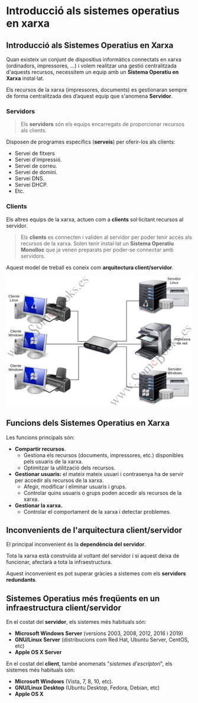 # Introducció als sistemes operatius en xarxa

## Introducció als Sistemes Operatius en Xarxa

Quan existeix un conjunt de dispositius informàtics connectats en xarxa \(ordinadors, impressores, ...\) i volem realitzar una gestió centralitzada d'aquests recursos, necessitem un equip amb un **Sistema Operatiu en Xarxa** instal·lat.

Els recursos de la xarxa \(impressores, documents\) es gestionaran sempre de forma centralitzada des d’aquest equip que s'anomena **Servidor**.

### Servidors

> Els **servidors** són els equips encarregats de proporcionar recursos als clients.

Disposen de programes específics \(**serveis**\) per oferir-los als clients:

* Servei de fitxers
* Servei d'impressió.
* Servei de correu.
* Servei de domini.
* Servei DNS.
* Servei DHCP.
* Etc.

### Clients

Els altres equips de la xarxa, actuen com a **clients** sol·licitant recursos al servidor.

> Els **clients** es connecten i validen al servidor per poder tenir accés als recursos de la xarxa. Solen tenir instal·lat un **Sistema Operatiu Monolloc** que ja venen preparats per poder-se connectar amb servidors.

Aquest model de treball es coneix com **arquitectura client/servidor**.

![](../../.gitbook/assets/clientservidor.png)

## Funcions dels Sistemes Operatius en Xarxa

Les funcions principals són:

* **Compartir recursos**.
  * Gestiona els recursos \(documents, impressores, etc.\) disponibles pels usuaris de la xarxa.
  * Optimitzar la utilització dels recursos.
* **Gestionar usuaris:** el mateix mateix usuari i contrasenya ha de servir per accedir als recursos de la xarxa.
  * Afegir, modificar i eliminar usuaris i grups.
  * Controlar quins usuaris o grups poden accedir als recursos de la xarxa.
* **Gestionar la xarxa.**
  * Controlar el comportament de la xarxa i detectar problemes.

## Inconvenients de l'arquitectura client/servidor

El principal inconvenient és la **dependència del servidor**.

Tota la xarxa està construïda al voltant del servidor i si aquest deixa de funcionar, afectarà a tota la infraestructura.

Aquest inconvenient es pot superar gràcies a sistemes com els **servidors redundants**.

## Sistemes Operatius més freqüents en un infraestructura client/servidor

En el costat del **servidor**, els sistemes més habituals són:

* **Microsoft Windows Server** \(versions 2003, 2008, 2012, 2016 i 2019\)
* **GNU/Linux Server** \(distribucions com Red Hat, Ubuntu Server, CentOS, etc\)
* **Apple OS X Server**

En el costat del **client**, també anomenats "_sistemes d'escriptori_", els sistemes més habituals són:

* **Microsoft Windows** \(Vista, 7, 8, 10, etc\).
* **GNU/Linux Desktop** \(Ubuntu Desktop, Fedora, Debian, etc\)
* **Apple OS X**

